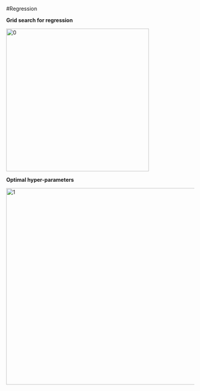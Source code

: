 #Regression 

**Grid search for regression**

<img width="382" alt="0" src="https://github.com/user-attachments/assets/4f6e5119-5f34-4d6d-ae5b-56c605fa0d5f">


**Optimal hyper-parameters**

<img width="526" alt="1" src="https://github.com/user-attachments/assets/368387f4-4730-41c7-bd73-6c7c0492c56d">


